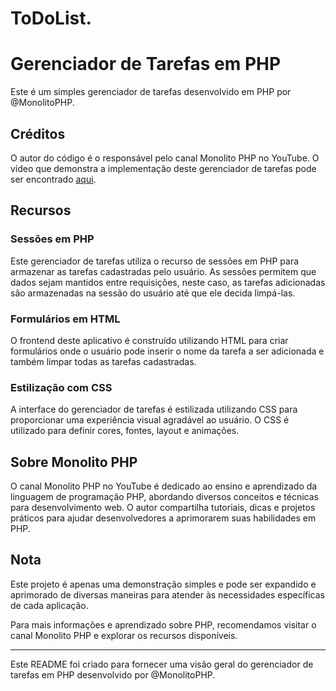 # ToDoList.
# Gerenciador de Tarefas em PHP

Este é um simples gerenciador de tarefas desenvolvido em PHP por @MonolitoPHP.

## Créditos

O autor do código é o responsável pelo canal Monolito PHP no YouTube. O vídeo que demonstra a implementação deste gerenciador de tarefas pode ser encontrado [aqui](https://www.youtube.com/watch?v=dJ49I-QYYUk&ab_channel=MonolitoPHP).

## Recursos

### Sessões em PHP

Este gerenciador de tarefas utiliza o recurso de sessões em PHP para armazenar as tarefas cadastradas pelo usuário. As sessões permitem que dados sejam mantidos entre requisições, neste caso, as tarefas adicionadas são armazenadas na sessão do usuário até que ele decida limpá-las.

### Formulários em HTML

O frontend deste aplicativo é construído utilizando HTML para criar formulários onde o usuário pode inserir o nome da tarefa a ser adicionada e também limpar todas as tarefas cadastradas.

### Estilização com CSS

A interface do gerenciador de tarefas é estilizada utilizando CSS para proporcionar uma experiência visual agradável ao usuário. O CSS é utilizado para definir cores, fontes, layout e animações.

## Sobre Monolito PHP

O canal Monolito PHP no YouTube é dedicado ao ensino e aprendizado da linguagem de programação PHP, abordando diversos conceitos e técnicas para desenvolvimento web. O autor compartilha tutoriais, dicas e projetos práticos para ajudar desenvolvedores a aprimorarem suas habilidades em PHP.

## Nota

Este projeto é apenas uma demonstração simples e pode ser expandido e aprimorado de diversas maneiras para atender às necessidades específicas de cada aplicação.

Para mais informações e aprendizado sobre PHP, recomendamos visitar o canal Monolito PHP e explorar os recursos disponíveis.

--- 

Este README foi criado para fornecer uma visão geral do gerenciador de tarefas em PHP desenvolvido por @MonolitoPHP.